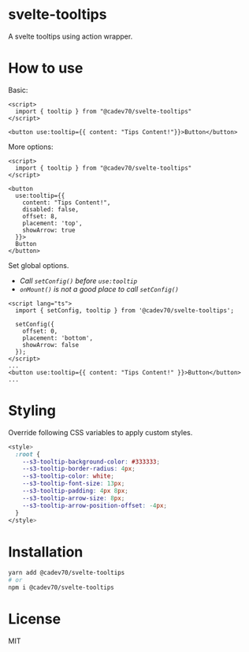 # svelte-tooltips

A svelte tooltips using action wrapper.

# How to use

Basic:

```svelte
<script>
  import { tooltip } from "@cadev70/svelte-tooltips"
</script>

<button use:tooltip={{ content: "Tips Content!"}}>Button</button>
```

More options:

```svelte
<script>
  import { tooltip } from "@cadev70/svelte-tooltips"
</script>

<button
  use:tooltip={{
    content: "Tips Content!",
    disabled: false,
    offset: 8,
    placement: 'top',
    showArrow: true
  }}>
  Button
</button>
```

Set global options.

- *Call `setConfig()` before `use:tooltip`*
- *`onMount()` is not a good place to call `setConfig()`*


```svelte
<script lang="ts">
  import { setConfig, tooltip } from '@cadev70/svelte-tooltips';

  setConfig({
    offset: 0,
    placement: 'bottom',
    showArrow: false
  });
</script>
...
<button use:tooltip={{ content: "Tips Content!" }}>Button</button>
...

```

# Styling 

Override following CSS variables to apply custom styles. 

```css
<style>
  :root {
    --s3-tooltip-background-color: #333333;
    --s3-tooltip-border-radius: 4px;
    --s3-tooltip-color: white;
    --s3-tooltip-font-size: 13px;
    --s3-tooltip-padding: 4px 8px;
    --s3-tooltip-arrow-size: 8px;
    --s3-tooltip-arrow-position-offset: -4px;
  }
</style>

```

# Installation

```bash
yarn add @cadev70/svelte-tooltips
# or
npm i @cadev70/svelte-tooltips
```

# License

MIT

